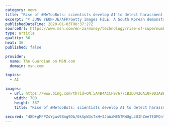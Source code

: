 ```yaml
---
category: news
title: "Rise of #MeTooBots: scientists develop AI to detect harassment in emails"
excerpt: "© JUNG YEON-JE/AFP/Getty Images FILE: A South Korean demonstrator holds a banner during a rally to mark International Women's Day as part of the country's #MeToo movement in Seoul on March 8, 2018. - The #MeToo movement has gradually gained ground in South Korea,"
publishedDateTime: 2020-01-03T08:37:27Z
sourceUrl: https://www.msn.com/en-za/money/technology/rise-of-supernumbermetoobots-scientists-develop-ai-to-detect-harassment-in-emails/ar-BBYzIpM?li=BBqg6Q6
type: article
quality: 36
heat: 36
published: false

provider:
  name: The Guardian on MSN.com
  domain: msn.com

topics:
  - AI

images:
  - url: https://www.bing.com/th?id=ON.5A4B4ACCF97677CB3DD426A10F0D3ABB
    width: 700
    height: 367
    title: "Rise of #MeTooBots: scientists develop AI to detect harassment in emails"

secured: "48D+gMFPZsYgus9Bmg9Db/0kSpW3sTxH+IJaAaME5TRWUgL3UIhZeeTEOFQntMPOP2sJuGLQJgHTV08EiI/NL9cJN8zL/Yu2VC6pUjbs7yqjRQIOIslCawAwScW4qtHBUkVZdSL6spaz8aLhgbD+EBbus7ZeHOdl9MwmOdo3AoI2iLbQgeVkYncsqoCL2C3WqTn33FyLXBkENy14FIlOJnqfkJN2PBvhHgoxFGjdCl1pIq0bc6Rj5aOCp7eX4V1aFwos009njUSlZukGl/NUwA==;aNuDjbgiPOuReOgghkmPzw=="
---
```


